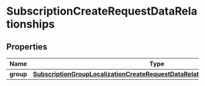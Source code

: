 

# SubscriptionCreateRequestDataRelationships


## Properties

| Name | Type | Description | Notes |
|------------ | ------------- | ------------- | -------------|
|**group** | [**SubscriptionGroupLocalizationCreateRequestDataRelationshipsSubscriptionGroup**](SubscriptionGroupLocalizationCreateRequestDataRelationshipsSubscriptionGroup.md) |  |  |



